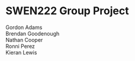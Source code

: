 # SWEN222 Group Project
Gordon Adams<br>
Brendan Goodenough<br>
Nathan Cooper<br>
Ronni Perez<br>
Kieran Lewis
